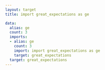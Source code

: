 ```yaml
---
layout: target
title: import great_expectations as ge

data:
  alias: ge
  count: 3
  imports:
  - alias: ge
    count: 3
    import: import great_expectations as ge
    target: great_expectations
  target: great_expectations
---
```

